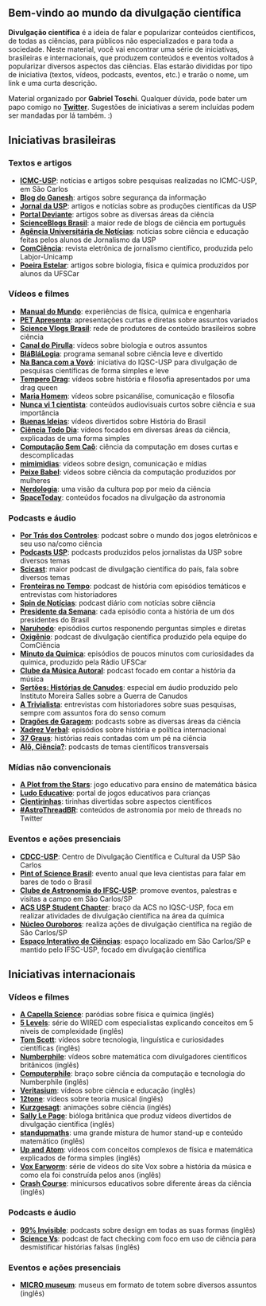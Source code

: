 ## Bem-vindo ao mundo da divulgação científica

**Divulgação científica** é a ideia de falar e popularizar conteúdos científicos, de todas as ciências, para públicos não especializados e para toda a sociedade. Neste material, você vai encontrar uma série de iniciativas, brasileiras e internacionais, que produzem conteúdos e eventos voltados à popularizar diversos aspectos das ciências. Elas estarão divididas por tipo de iniciativa (textos, vídeos, podcasts, eventos, etc.) e trarão o nome, um link e uma curta descrição.

Material organizado por **Gabriel Toschi**. Qualquer dúvida, pode bater um papo comigo no [**Twitter**](http://twitter.com/gabtoschi). Sugestões de iniciativas a serem incluídas podem ser mandadas por lá também. :)

## Iniciativas brasileiras

### Textos e artigos

* [**ICMC-USP**](https://icmc.usp.br/noticias/pesquisa): notícias e artigos sobre pesquisas realizadas no ICMC-USP, em São Carlos
* [**Blog do Ganesh**](https://medium.com/ganeshicmc): artigos sobre segurança da informação
* [**Jornal da USP**](https://jornal.usp.br/): artigos e notícias sobre as produções científicas da USP
* [**Portal Deviante**](https://www.deviante.com.br/): artigos sobre as diversas áreas da ciência
* [**ScienceBlogs Brasil**](http://scienceblogs.com.br/): a maior rede de blogs de ciência em português
* [**Agência Universitária de Notícias**](http://paineira.usp.br/aun/): notícias sobre ciência e educação feitas pelos alunos de Jornalismo da USP
* [**ComCiência**](http://www.comciencia.br/): revista eletrônica de jornalismo científico, produzida pelo Labjor-Unicamp
* [**Poeira Estelar**](https://www.poeiraestelar.net/): artigos sobre biologia, física e química produzidos por alunos da UFSCar

### Vídeos e filmes

* [**Manual do Mundo**](https://www.youtube.com/channel/UCKHhA5hN2UohhFDfNXB_cvQ): experiências de física, química e engenharia
* [**PET Apresenta**](https://www.youtube.com/playlist?list=PLmArSttE8gU3zQZUbMERn3f7gplohpJQO): apresentações curtas e diretas sobre assuntos variados
* [**Science Vlogs Brasil**](https://www.youtube.com/sciencevlogsbrasil): rede de produtores de conteúdo brasileiros sobre ciência
* [**Canal do Pirulla**](https://www.youtube.com/user/Pirulla25): vídeos sobre biologia e outros assuntos
* [**BláBláLogia**](https://www.youtube.com/channel/UC3Ooj_iDWELBumIEDejyNHQ): programa semanal sobre ciência leve e divertido
* [**Na Banca com a Vovó**](https://nabancacomavovo.wixsite.com/nbcv): iniciativa do IQSC-USP para divulgação de pesquisas científicas de forma simples e leve
* [**Tempero Drag**](https://www.youtube.com/channel/UCZdJE8KpuFm6NRafHTEIC-g): vídeos sobre história e filosofia apresentados por uma drag queen
* [**Maria Homem**](https://www.youtube.com/channel/UCeT74ntD25ACU_fVfUWZzsg): vídeos sobre psicanálise, comunicação e filosofia
* [**Nunca vi 1 cientista**](https://www.youtube.com/nuncaviumcientista): conteúdos audiovisuais curtos sobre ciência e sua importância
* [**Buenas Ideias**](https://www.youtube.com/channel/UCQRPDZMSwXFEDS67uc7kIdg): vídeos divertidos sobre História do Brasil
* [**Ciência Todo Dia**](https://www.youtube.com/channel/UCn9Erjy00mpnWeLnRqhsA1g): vídeos focados em diversas áreas da ciência, explicadas de uma forma simples
* [**Computação Sem Caô**](https://www.youtube.com/channel/UCaBOUYQGTZgIdMTXtZTosRQ): ciência da computação em doses curtas e descomplicadas
* [**mimimidias**](https://www.youtube.com/channel/UCg0CfiR_iKjBOYgeHps17BA): vídeos sobre design, comunicação e mídias
* [**Peixe Babel**](https://www.youtube.com/channel/UCqB90BBr6eNRaJl-kl30Xxw): vídeos sobre ciência da computação produzidos por mulheres
* [**Nerdologia**](https://www.youtube.com/channel/UClu474HMt895mVxZdlIHXEA): uma visão da cultura pop por meio da ciência
* [**SpaceToday**](https://www.youtube.com/channel/UC_Fk7hHbl7vv_7K8tYqJd5A): conteúdos focados na divulgação da astronomia

### Podcasts e áudio

* [**Por Trás dos Controles**](https://youtube.com/portrasdoscontroles): podcast sobre o mundo dos jogos eletrônicos e seu uso na/como ciência
* [**Podcasts USP**](https://jornal.usp.br/podcast/): podcasts produzidos pelos jornalistas da USP sobre diversos temas
* [**Scicast**](http://www.deviante.com.br/podcasts/scicast/): maior podcast de divulgação científica do país, fala sobre diversos temas
* [**Fronteiras no Tempo**](https://www.deviante.com.br/podcasts/fronteirasnotempo/): podcast de história com episódios temáticos e entrevistas com historiadores
* [**Spin de Notícias**](https://www.deviante.com.br/podcasts/spin/): podcast diário com notícias sobre ciência
* [**Presidente da Semana**](https://open.spotify.com/show/7M32AKysUDCeEa3EjnvmQN?si=JKeedM7LQSmPLxbeAsKpjA): cada episódio conta a história de um dos presidentes do Brasil
* [**Naruhodo**](https://www.b9.com.br/shows/naruhodo/): episódios curtos responendo perguntas simples e diretas
* [**Oxigênio**](http://oxigenio.comciencia.br/): podcast de divulgação científica produzido pela equipe do ComCiência
* [**Minuto da Química**](https://www.radio.ufscar.br/podcastfilter/quimica/): episódios de poucos minutos com curiosidades da química, produzido pela Rádio UFSCar
* [**Clube da Música Autoral**](https://www.clubedamusicaautoral.com.br/): podcast focado em contar a história da música
* [**Sertões: Histórias de Canudos**](https://radiobatuta.com.br/especiais/sertoes-historias-de-canudos/): especial em áudio produzido pelo Instituto Moreira Salles sobre a Guerra de Canudos
* [**A Trivialista**](https://halfdeaf.com.br/shows/a-trivialista/): entrevistas com historiadores sobre suas pesquisas, sempre com assuntos fora do senso comum
* [**Dragões de Garagem**](http://dragoesdegaragem.com/): podcasts sobre as diversas áreas da ciência
* [**Xadrez Verbal**](https://xadrezverbal.com/): episódios sobre história e política internacional
* [**37 Graus**](https://37grauspodcast.com/): histórias reais contadas com um pé na ciência
* [**Alô, Ciência?**](https://alociencia.com.br/): podcasts de temas científicos transversais

### Mídias não convencionais

* [**A Plot from the Stars**](https://gabtoschi.itch.io/plotfromthestars): jogo educativo para ensino de matemática básica
* [**Ludo Educativo**](https://www.ludoeducativo.com.br/pt/): portal de jogos educativos para crianças
* [**Cientirinhas**](http://dragoesdegaragem.com/cientirinhas/): tirinhas divertidas sobre aspectos científicos
* [**#AstroThreadBR**](https://twitter.com/astrothreadbr): conteúdos de astronomia por meio de threads no Twitter

### Eventos e ações presenciais

* [**CDCC-USP**](https://cdcc.usp.br/): Centro de Divulgação Científica e Cultural da USP São Carlos
* [**Pint of Science Brasil**](http://pintofscience.com.br/): evento anual que leva cientistas para falar em bares de todo o Brasil
* [**Clube de Astronomia do IFSC-USP**](https://www.facebook.com/caifsc): promove eventos, palestras e visitas a campo em São Carlos/SP
* [**ACS USP Student Chapter**](https://uspstudentchapter.wixsite.com/acsusp): braço da ACS no IQSC-USP, foca em realizar atividades de divulgação científica na área da química
* [**Núcleo Ouroboros**](https://www.facebook.com/ouroborosusfcar): realiza ações de divulgação científica na região de São Carlos/SP
* [**Espaço Interativo de Ciências**](http://eic.ifsc.usp.br/): espaço localizado em São Carlos/SP e mantido pelo IFSC-USP, focado em divulgação científica

## Iniciativas internacionais

### Vídeos e filmes

* [**A Capella Science**](https://www.youtube.com/user/acapellascience/): paródias sobre física e química (inglês)
* [**5 Levels**](https://www.wired.com/video/series/5-levels): série do WIRED com especialistas explicando conceitos em 5 níveis de complexidade (inglês)
* [**Tom Scott**](https://www.youtube.com/tomscottgo): vídeos sobre tecnologia, linguística e curiosidades científicas (inglês)
* [**Numberphile**](https://www.youtube.com/user/numberphile): vídeos sobre matemática com divulgadores científicos britânicos (inglês)
* [**Computerphile**](https://www.youtube.com/user/Computerphile): braço sobre ciência da computação e tecnologia do Numberphile (inglês)
* [**Veritasium**](https://www.youtube.com/user/1veritasium): vídeos sobre ciência e educação (inglês)
* [**12tone**](https://www.youtube.com/channel/UCTUtqcDkzw7bisadh6AOx5w): vídeos sobre teoria musical (inglês)
* [**Kurzgesagt**](https://www.youtube.com/channel/UCsXVk37bltHxD1rDPwtNM8Q): animações sobre ciência (inglês)
* [**Sally Le Page**](https://www.youtube.com/user/shedscience/): bióloga britânica que produz vídeos divertidos de divulgação científica (inglês)
* [**standupmaths**](https://www.youtube.com/channel/UCSju5G2aFaWMqn-_0YBtq5A): uma grande mistura de humor stand-up e conteúdo matemático (inglês)
* [**Up and Atom**](https://www.youtube.com/channel/UCSIvk78tK2TiviLQn4fSHaw): vídeos com conceitos complexos de física e matemática explicados de forma simples (inglês)
* [**Vox Earworm**](https://www.youtube.com/playlist?list=PLJ8cMiYb3G5fyqfIwGjH2fYC5fFLfdwW4): série de vídeos do site Vox sobre a história da música e como ela foi construída pelos anos (inglês)
* [**Crash Course**](https://www.youtube.com/user/crashcourse): minicursos educativos sobre diferente áreas da ciência (inglês)

### Podcasts e áudio

* [**99% Invisible**](https://99percentinvisible.org/): podcasts sobre design em todas as suas formas (inglês)
* [**Science Vs**](https://gimletmedia.com/shows/science-vs): podcast de fact checking com foco em uso de ciência para desmistificar histórias falsas (inglês)

### Eventos e ações presenciais

* [**MICRO museum**](https://micro.ooo/): museus em formato de totem sobre diversos assuntos (inglês)
